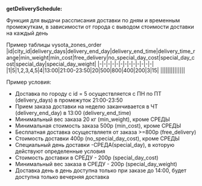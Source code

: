 **getDeliverySchedule:**

Функция для выдачи рассписания доставки по дням и временным промежуткам, в зависимости от города c выводом стоимости доставки на каждый день

Пример таблицы vysota_zones_order
|id|city_id|delivery_days|delivery_end_day|delivery_end_time|delivery_time_range|min_weight|min_cost|free_delivery|no_special_day_cost|special_day_cost|special_day|special_day_weight|
|-|-|-|-|-|-|-|-|-|-|-|-|-|
|1|5|1,2,3,4,5|4|13:00|21:00-23:50|20|500|800|400|200|3|15|
||||||||||||||


Пример условия:
- Доставка по городу с id = 5 осуществляется с ПН по ПТ (delivery_days) в промежуток 21:00-23:50
- Прием заказа доставки на неделю заканчивается в ЧТ (delivery_end_day) в 13:00 (delivery_end_time)
- Минимальный вес заказа 20 кг (min_weight), кроме СРЕДЫ
- Минимальная стоимость заказа 500р (min_cost), кроме СРЕДЫ
- Бесплатная доставка осуществляетя от заказа >=800р (free_delivery)
- Стоимость доставки 400р (no_special_day_cost), кроме СРЕДЫ 
- Специальный день доставки -СРЕДА(special_day), в которую действуют определенные условия
- Стоимость доставки в СРЕДУ - 200р (special_day_cost)
- Минимальный вес заказа в СРЕДУ - 200р (special_day_weight)
- Доставка день в день доступна только при заказе до 14:00, будет доступна только вечерняя доставка



